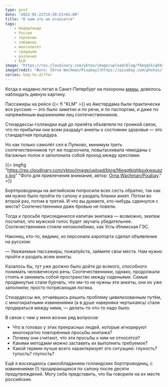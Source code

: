 ```yaml
---
type: post
date: "2022-01-22T14:30:21+01:00"
title: "К нам это не относится"
tags:
    - Нидерланды
    - Россия
    - терпение
    - забавное
    - менталитет
    - традиции
    - различия
    - KLM
image: "https://res.cloudinary.com/yktoo/image/upload/blog/f4eqqtkiqhbsxkwauazx.jpg"
imageCredit: "Фото: [Orna Wachman/Pixabay](https://pixabay.com/photos/flight-airplane-passengers-plane-4516478/)."
series: beg-to-differ
---
```


Когда я недавно летал в Санкт-Петербург на похороны [мамы](0802), довелось наблюдать дивную картину.

Пассажиры на рейсе {{< fl "KLM" >}} из Амстердама были практически все русские — это было заметно и по речи, и по паспортам, и даже по напряжённым выражениям лиц соотечественников.

Стюардессы-голландки ещё до прилёта объявляли по громкой связи, что по прибытии они всем раздадут анкеты о состоянии здоровья — это стандартная процедура.

<!--more-->

Но как только самолёт сел в Пулково, минимум треть соотечественников тут же подскочила, повытаскивала чемоданы с багажных полок и заполонила собой проход между креслами.

{{< imgfig "https://res.cloudinary.com/yktoo/image/upload/blog/f4eqqtkiqhbsxkwauazx.jpg" "Фото для привлечения внимания, автор: [Orna Wachman/Pixabay](https://pixabay.com/photos/flight-airplane-passengers-plane-4516478/)." >}}

Бортпроводницы на английском попросили всех сесть обратно, так как им нужно было пройти по салону и раздать бланки анкет. Потом во второй раз, потом в третий. И что вы думаете, кто-нибудь сдвинулся с места? Соотечественники даже бровью не повели.

Тогда к просьбе присоединился капитан экипажа — возможно, экипаж посчитал, что мужской голос будет звучать убедительнее. Соотечественники стояли непоколебимо, как Усть-Илимская ГЭС.

Наконец, кто-то, видимо, из персонала аэропорта сделал объявление на русском:

— Уважаемые пассажиры, пожалуйста, займите свои места. Нам нужно пройти и раздать всем анкеты.

Казалось бы, тут уже должно было дойти до всякого, способного понимать человеческую речь. Соотечественники, однако, продолжали стоять и занимать собой пространство между сиденьями. Самые продвинутые стали бурчать, что им-то не нужны эти анкеты, они их уже заполнили; просто потрясающая логика.

Стюардессы же, отчаявшись решить проблему цивилизованным путём, с многократными извинениями (а в душе наверняка чертыхаясь) стали продираться между ними, — делать-то что-то надо было.

В связи с чем у меня возник ряд вопросов:

* Что в головах у этих прекрасных людей, которые игнорируют многократно повторённые просьбы экипажа?
* Почему они считают, что эти просьбы к ним не относятся?
* Какими методами можно заставить их выполнить требуемое?
* Какой термин лучше всего характеризует это ситуацию: глухость? тупость? глупость?

Ещё я восхищаюсь самообладанием голландских бортпроводниц, с извинениями (!) продирающихся по салону после десяти предупреждений. Могу себе представить, что бы говорили на их месте российские.
